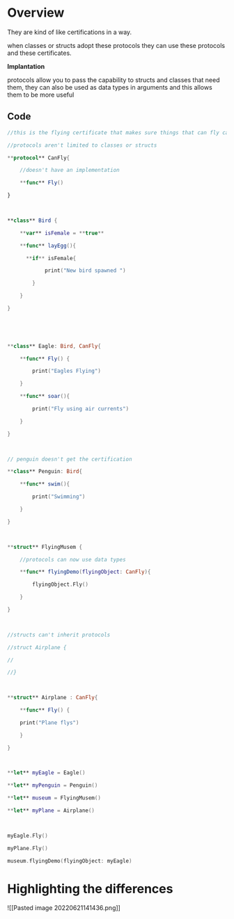 # Overview 
They are kind of like certifications in a way.

when classes or structs adopt these protocols they can use these protocols and these certificates.


**Implantation**

protocols allow you to pass the capability to structs and classes that need them, they can also be used as data types in arguments and this allows them to be more useful

## Code 
``` Swift 
//this is the flying certificate that makes sure things that can fly can fly

//protocols aren't limited to classes or structs

**protocol** CanFly{

    //doesn't have an implementation

    **func** Fly()

}

  

**class** Bird {

    **var** isFemale = **true**

    **func** layEgg(){

      **if** isFemale{

            print("New bird spawned ")

        }

    }

}

  

  

**class** Eagle: Bird, CanFly{

    **func** Fly() {

        print("Eagles Flying")

    }

    **func** soar(){

        print("Fly using air currents")

    }

}

  

// penguin doesn't get the certification

**class** Penguin: Bird{

    **func** swim(){

        print("Swimming")

    }

}

  

**struct** FlyingMusem {

    //protocols can now use data types

    **func** flyingDemo(flyingObject: CanFly){

        flyingObject.Fly()

    }

}

  

//structs can't inherit protocols

//struct Airplane {

//

//}

  

**struct** Airplane : CanFly{

    **func** Fly() {

    print("Plane flys")

    }

}

  

**let** myEagle = Eagle()

**let** myPenguin = Penguin()

**let** museum = FlyingMusem()

**let** myPlane = Airplane()

  

myEagle.Fly()

myPlane.Fly()

museum.flyingDemo(flyingObject: myEagle)
```


# Highlighting the differences
![[Pasted image 20220621141436.png]]
